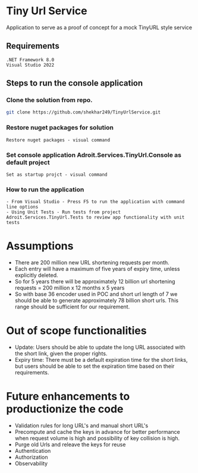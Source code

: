 ﻿# Tiny Url Service
Application to serve as a proof of concept for a mock TinyURL style service
## Requirements
	.NET Framework 8.0
	Visual Studio 2022
## Steps to run the console application
### Clone the solution from repo.
```bash
git clone https://github.com/shekhar249/TinyUrlService.git	
```
### Restore nuget packages for solution
	Restore nuget packages - visual command
### Set console application Adroit.Services.TinyUrl.Console as default project
	Set as startup projct - visual command
### How to run the application
	- From Visual Studio - Press F5 to run the application with command line options 
	- Using Unit Tests - Run tests from project Adroit.Services.TinyUrl.Tests to review app functionality with unit tests
 
# Assumptions
  - There are 200 million new URL shortening requests per month.
  - Each entry will have a maximum of five years of expiry time, unless explicitly deleted.
  - So for 5 years there will be approximately 12 billion url shortening requests  = 200 million x 12 months x 5  years 
  - So with base 36 encoder used in POC and short url length of 7 we should be able to generate approximately 78 billion short urls. This range should be sufficient for our requirement.
# Out of scope functionalities
  - Update: Users should be able to update the long URL associated with the short link, given the proper rights.
  - Expiry time: There must be a default expiration time for the short links, but users should be able to set the expiration time based on their requirements.
	
# Future enhancements to productionize the code
 - Validation rules for long URL's and manual short URL's
 - Precompute  and cache the keys in advance for better performance when request volume is high and possibility of key collision is high.
 - Purge old Urls and releave the keys for reuse
 - Authentication
 - Authorization
 - Observability
 

 
